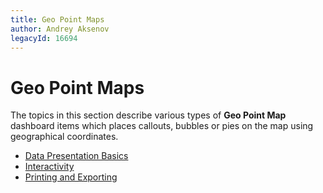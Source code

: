 ```yaml
---
title: Geo Point Maps
author: Andrey Aksenov
legacyId: 16694
---
```

# Geo Point Maps
The topics in this section describe various types of **Geo Point Map** dashboard items which places callouts, bubbles or pies on the map using geographical coordinates.
* [Data Presentation Basics](geo-point-maps/data-presentation-basics.md)
* [Interactivity](geo-point-maps/interactivity.md)
* [Printing and Exporting](geo-point-maps/printing-and-exporting.md)